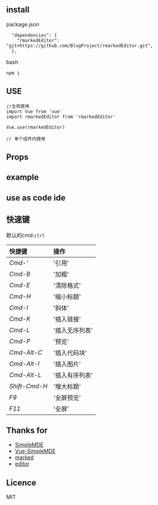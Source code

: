## install

package.json

```
  "dependencies": {
    "rmarkedEditor": "git+https://github.com/BlogProject/rmarkedEditor.git",
  },
```

bash

```
npm i 
```

## USE

```
//全局使用
import Vue from 'vue'
import rmarkedEditor from 'rmarkedEditor'

Vue.use(rmarkedEditor)
```

```
// 单个组件内使用
```

## Props


## example


## use as code ide


## 快速键

默认的cmd:`ctrl`

| 快捷键        | 操作           |
| :-------      | :-----         |
| *Cmd-'*       | '引用'         |
| *Cmd-B*       | '加粗'         |
| *Cmd-E*       | '清除格式'     |
| *Cmd-H*       | '缩小标题'     |
| *Cmd-I*       | '斜体'         |
| *Cmd-K*       | '插入链接'     |
| *Cmd-L*       | '插入无序列表' |
| *Cmd-P*       | '预览'         |
| *Cmd-Alt-C*   | '插入代码块'   |
| *Cmd-Alt-I*   | '插入图片'     |
| *Cmd-Alt-L*   | '插入有序列表' |
| *Shift-Cmd-H* | '增大标题'     |
| *F9*          | '全屏预览'     |
| *F11*         | '全屏'         |

## Thanks for

 - [SimpleMDE]()
 - [Vue-SimpleMDE]()
 - [marked]()
 - [editor]()

## Licence

MIT
